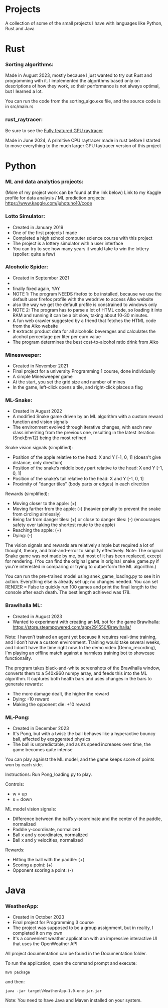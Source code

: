 # Projects
A collection of some of the small projects I have with languages like Python, Rust and Java

# Rust

### Sorting algorithms:

Made in August 2023, mostly because I just wanted to try out Rust and programming with it.
I implemented the algorithms based only on descriptions of how they work, so their performance is not always optimal, but I learned a lot.

You can run the code from the sorting_algo.exe file, and the source code is in src/main.rs

### rust_raytracer:

Be sure to see the [Fully featured GPU raytracer](https://github.com/juhotuho10/rust_GPU_raytracing)

Made in June 2024, A primitive CPU raytracer made in rust before I started to move everything to the much larger GPU taytracer version of this project

# Python

###  ML and data analytics projects:

(More of my project work can be found at the link below) Link to my Kaggle profile for data analysis / ML prediction projects:
https://www.kaggle.com/juhotuho10/code

### Lotto Simulator:

- Created in January 2019
- One of the first projects I made
- Completed a high school computer science course with this project
- The project is a lottery simulator with a user interface
- You can try to see how many years it would take to win the lottery (spoiler: quite a few)

###  Alcoholic Spider:

- Created in September 2021
- 
- finally fixed again, YAY
- NOTE 1: The program NEEDS firefox to be installed, because we use the default user firefox profile with the webdrive to access Alko website
- also the way we get the default profile is constrained to windows only
- NOTE 2: The program has to parse a lot of HTML code, so loading it into RAM and running it can be a bit slow, taking about 10-30 minutes.
- A fun web crawler suggested by a friend that fetches the HTML code from the Alko website
- It extracts product data for all alcoholic beverages and calculates the alcohol percentage per liter per euro value
- The program determines the best cost-to-alcohol ratio drink from Alko



###  Minesweeper:

- Created in November 2021
- Final project for a university Programming 1 course, done individually
- A simple Minesweeper game
- At the start, you set the grid size and number of mines
- In the game, left-click opens a tile, and right-click places a flag


###  ML-Snake:

- Created in August 2022
- A modified Snake game driven by an ML algorithm with a custom reward function and vision signals
- The environment evolved through iterative changes, with each new class inheriting from the previous one, resulting in the latest iteration (SnekEnv12) being the most refined

Snake vision signals (simplified):

- Position of the apple relative to the head: X and Y [-1, 0, 1] (doesn't give distance, only direction)
- Position of the snake’s middle body part relative to the head: X and Y [-1, 0, 1]
- Position of the snake’s tail relative to the head: X and Y [-1, 0, 1]
- Proximity of "danger tiles" (body parts or edges) in each direction

Rewards (simplified):

- Moving closer to the apple: (+)
- Moving farther from the apple: (-) (heavier penalty to prevent the snake from circling aimlessly)
- Being far from danger tiles: (+) or close to danger tiles: (-) (encourages safety over taking the shortest route to the apple)
- Reaching the apple: (+)
- Dying: (-)

The vision signals and rewards are relatively simple but required a lot of thought, theory, and trial-and-error to simplify effectively.
Note: The original Snake game was not made by me, but most of it has been replaced, except for rendering. (You can find the original game in original_snake_game.py if you're interested in comparing or trying to outperform the ML algorithm.)

You can run the pre-trained model using snek_game_loading.py to see it in action.
Everything else is already set up; no changes needed.
You can set RENDER = False to quickly run 100 games and print the final length to the console after each death.
The best length achieved was 178.


###  Brawlhalla ML:

- Created in August 2023
- Wanted to experiment with creating an ML bot for the game Brawlhalla: https://store.steampowered.com/app/291550/Brawlhalla/

Note: I haven’t trained an agent yet because it requires real-time training, and I don’t have a custom environment. Training would take several weeks, and I don’t have the time right now.
In the demo video (Demo_recording), I'm playing an offline match against a harmless training bot to showcase functionality.

The program takes black-and-white screenshots of the Brawlhalla window, converts them to a 540x960 numpy array, and feeds this into the ML algorithm.
It captures both health bars and uses changes in the bars to generate rewards:

- The more damage dealt, the higher the reward
- Dying: -10 reward
- Making the opponent die: +10 reward

###  ML-Pong:

- Created in December 2023
- It's Pong, but with a twist: the ball behaves like a hyperactive bouncy ball, affected by exaggerated physics
- The ball is unpredictable, and as its speed increases over time, the game becomes quite intense

You can play against the ML model, and the game keeps score of points won by each side.

Instructions:
Run Pong_loading.py to play.

Controls:

- w = up
- s = down

ML model vision signals:

- Difference between the ball’s y-coordinate and the center of the paddle, normalized
- Paddle y-coordinate, normalized
- Ball x and y coordinates, normalized
- Ball x and y velocities, normalized

Rewards:

- Hitting the ball with the paddle: (+)
- Scoring a point: (+)
- Opponent scoring a point: (-)

# Java

### WeatherApp:

- Created in October 2023
- Final project for Programming 3 course
- The project was supposed to be a group assignment, but in reality, I completed it on my own
- It's a convenient weather application with an impressive interactive UI that uses the OpenWeather API

All project documentation can be found in the Documentation folder.

To run the application, open the command prompt and execute:

```mvn package```

and then:

```java -jar target\WeatherApp-1.0.one-jar.jar```

Note: You need to have Java and Maven installed on your system.

